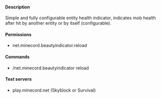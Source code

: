 #### Description

Simple and fully configurable entity health indicator, indicates mob health after hit by another entity or by itself (configurable).

#### Permissions
 - net.minecord.beautyindicator.reload
 
#### Commands
  - /net.minecord.beautyindicator reload

#### Test servers
- play.minecord.net (Skyblock or Survival)
